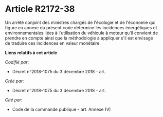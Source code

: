 # Article R2172-38

Un arrêté conjoint des ministres chargés de l'écologie et de l'économie qui figure en annexe du présent code détermine les
incidences énergétiques et environnementales liées à l'utilisation du véhicule à moteur qu'il convient de prendre en compte
ainsi que la méthodologie à appliquer s'il est envisagé de traduire ces incidences en valeur monétaire.

**Liens relatifs à cet article**

_Codifié par_:

  - Décret n°2018-1075 du 3 décembre 2018 - art.

_Créé par_:

  - Décret n°2018-1075 du 3 décembre 2018 - art.

_Cité par_:

  - Code de la commande publique - art. Annexe (V)

